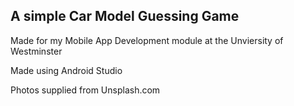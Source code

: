 ## A simple Car Model Guessing Game

Made for my Mobile App Development module at the Unviersity of Westminster

Made using Android Studio

Photos supplied from Unsplash.com
